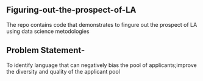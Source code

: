 ## Figuring-out-the-prospect-of-LA
The repo contains code that demonstrates to fingure out the prospect of LA using data science metodologies
## Problem Statement-
To identify language that can negatively bias the pool of applicants;improve the diversity and quality of the applicant pool
